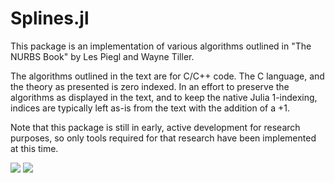 # Splines.jl

This package is an implementation of various algorithms outlined in "The NURBS Book" by Les Piegl and Wayne Tiller.

The algorithms outlined in the text are for C/C++ code. The C language, and the theory as presented is zero indexed. In an effort to preserve the algorithms as displayed in the text, and to keep the native Julia 1-indexing, indices are typically left as-is from the text with the addition of a +1.

Note that this package is still in early, active development for research purposes, so only tools required for that research have been implemented at this time.


[![](https://img.shields.io/badge/docs-stable-blue.svg)](https://byuflowlab.github.io/Splines.jl/stable)
[![](https://img.shields.io/badge/docs-latest-blue.svg)](https://byuflowlab.github.io/Splines.jl/latest)